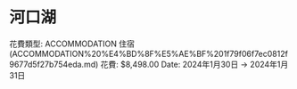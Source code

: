# 河口湖

花費類型: ACCOMMODATION 住宿 (ACCOMMODATION%20%E4%BD%8F%E5%AE%BF%201f79f06f7ec0812f9677d5f27b754eda.md)
花費: $8,498.00
Date: 2024年1月30日 → 2024年1月31日
